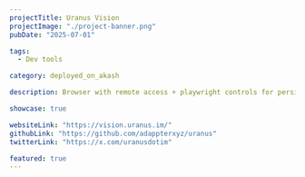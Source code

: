```yaml
---
projectTitle: Uranus Vision
projectImage: "./project-banner.png" 
pubDate: "2025-07-01" 

tags: 
  - Dev tools

category: deployed_on_akash

description: Browser with remote access + playwright controls for persistent state browser automation for AI agents

showcase: true 

websiteLink: "https://vision.uranus.im/" 
githubLink: "https://github.com/adappterxyz/uranus" 
twitterLink: "https://x.com/uranusdotim" 

featured: true 
---
```

